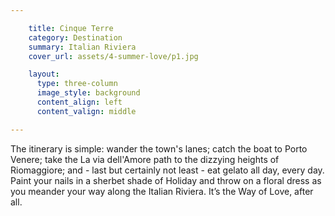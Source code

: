 ```yaml
---

    title: Cinque Terre
    category: Destination
    summary: Italian Riviera
    cover_url: assets/4-summer-love/p1.jpg

    layout:
      type: three-column
      image_style: background
      content_align: left
      content_valign: middle

---
```


The itinerary is simple: wander the town's lanes; catch the boat to Porto Venere; take the La via dell'Amore path to the dizzying heights of Riomaggiore; and - last but certainly not least - eat gelato all day, every day. Paint your nails in a sherbet shade of Holiday and throw on a floral dress as you meander your way along the Italian Riviera. It’s the Way of Love, after all.
